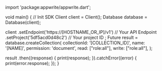 import 'package:appwrite/appwrite.dart';

void main() { // Init SDK
  Client client = Client();
  Database database = Database(client);

  client
    .setEndpoint('https://[HOSTNAME_OR_IP]/v1') // Your API Endpoint
    .setProject('5df5acd0d48c2') // Your project ID
  ;
  Future result = database.createCollection(
    collectionId: '[COLLECTION_ID]',
    name: '[NAME]',
    permission: 'document',
    read: ["role:all"],
    write: ["role:all"],
  );

  result
    .then((response) {
      print(response);
    }).catchError((error) {
      print(error.response);
  });
}
